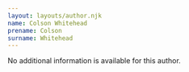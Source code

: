 ```yaml
---
layout: layouts/author.njk
name: Colson Whitehead
prename: Colson
surname: Whitehead
---
```

No additional information is available for this author.
